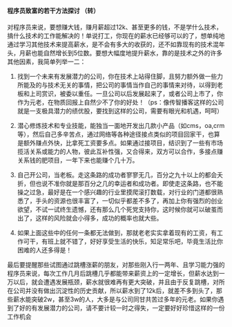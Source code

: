 
#### 程序员致富的若干方法探讨 （转）

对程序员来说，要想赚大钱，赚月薪超过12k、甚至更多的钱，不是学什么技术，搞什么技术的工作能解决的！单说打工，你现在的薪水已经够可以的了，想单纯地通过学习其他技术来提高薪水，是不会有多大的收获的，还不如靠现有的技术混年头，月薪也能自然增长到5位数。要想大幅度地提升薪水，靠的是技术之外的许多其他因素，我简单列举一二：

1. 找到一个未来有发展潜力的公司，你在技术上站得住脚，且努力额外做一些力所能及的与技术无关的事情，把公司的事情当作自己的事情来对待，以得到老板和上司赏识，被委以重任。一旦公司以后发展起来了，或者公司上市了，你作为元老，在物质回报上自然少不了你的好处！（ps：像传智播客这样的公司就是一支极具潜力的绩优股，要找到这样的公司，需要有眼光和机遇，呵呵）

2. 潜心修炼技术和专业技能，能独当一面地开发出几款小产品（如cms，oa,crm等），然后自己多辛苦点，通过网络等各种途径接点类似的项目回家干，也算是额外赚点外快，比拿死工资要多点。如果通过接项目，结识到了一些有市场揽活关系或能力的人物，彼此互补性强，又合得来，双方可以合作，多接点赚关系钱的肥项目，一年下来也能赚个几十万。

3. 自己开公司，当老板。走这条路的成功者寥寥无几，百分之九十以上的都会夭折，但也说不准你就是那百分之几的幸运者和成功者。即使走这条路，也不能操之过急，最好是在一个感兴趣的行业里摸爬滚打数载，对行业的门道都很熟悉了，手头的资源也很丰富了，一切似乎都差不多了，再加上你有强烈的创业欲望，不试一试终生遗憾，还有那么几个死党支持你，这时候你就可以破茧而出了，这样的风险就会小得多，成功的概率也就大些。

4. 如果上面这些中的任何一条都无法做到，那就老老实实拿着现有的工资，有工作可干，有班上就不错了，好好享受生活的快乐，知足常乐吧，毕竟生活比你困难的人还多得是！

最后要提醒那些试图通过跳槽涨薪的朋友，对那些刚入行一两年、且学习能力强的程序员来说，每次工作几月后跳槽几乎都能带来薪资上的一定增长，但薪水达到一万以后，就会遭遇发展瓶颈，薪水就很难再有更大突破，并且由于反复跳槽，对所在公司并没有做出沉淀性的历史贡献，所以薪水到了12k后，就差不多到头了，那些薪水能突破2w，甚至3w的人，大多是与公司同甘共苦过多年的元老。如果你遇到了好的有发展潜力的公司，请不要计较一时之得失，一定要好好珍惜这样的一份工作机会
